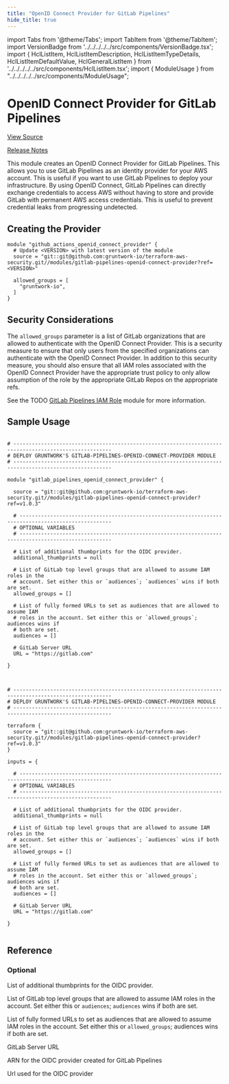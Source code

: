 ```yaml
---
title: "OpenID Connect Provider for GitLab Pipelines"
hide_title: true
---
```


import Tabs from '@theme/Tabs';
import TabItem from '@theme/TabItem';
import VersionBadge from '../../../../../src/components/VersionBadge.tsx';
import { HclListItem, HclListItemDescription, HclListItemTypeDetails, HclListItemDefaultValue, HclGeneralListItem } from '../../../../../src/components/HclListItem.tsx';
import { ModuleUsage } from "../../../../../src/components/ModuleUsage";

<VersionBadge repoTitle="Security Modules" version="1.0.3" lastModifiedVersion="0.75.15"/>

# OpenID Connect Provider for GitLab Pipelines

<a href="https://github.com/gruntwork-io/terraform-aws-security/tree/v1.0.3/modules/gitlab-pipelines-openid-connect-provider" className="link-button" title="View the source code for this module in GitHub.">View Source</a>

<a href="https://github.com/gruntwork-io/terraform-aws-security/releases/tag/v0.75.15" className="link-button" title="Release notes for only versions which impacted this module.">Release Notes</a>

This module creates an OpenID Connect Provider for GitLab Pipelines. This allows you to use GitLab Pipelines as an identity
provider for your AWS account. This is useful if you want to use GitLab Pipelines to deploy your infrastructure. By
using OpenID Connect, GitLab Pipelines can directly exchange credentials to access AWS without having to store and provide
GitLab with permanent AWS access credentials. This is useful to prevent credential leaks from progressing undetected.

## Creating the Provider

```hcl
module "github_actions_openid_connect_provider" {
  # Update <VERSION> with latest version of the module
  source = "git::git@github.com:gruntwork-io/terraform-aws-security.git//modules/gitlab-pipelines-openid-connect-provider?ref=<VERSION>"

  allowed_groups = [
    "gruntwork-io",
  ]
}
```

## Security Considerations

The `allowed_groups` parameter is a list of GitLab organizations that are allowed to authenticate with the OpenID
Connect Provider. This is a security measure to ensure that only users from the specified organizations can authenticate
with the OpenID Connect Provider. In addition to this security measure, you should also ensure that all IAM roles
associated with the OpenID Connect Provider have the appropriate trust policy to only allow assumption of the role by
the appropriate GitLab Repos on the appropriate refs.

See the TODO [GitLab Pipelines IAM Role](https://github.com/gruntwork-io/terraform-aws-security/tree/v1.0.3/modules/gitlab-pipelines-iam-role/README.md) module for more information.

## Sample Usage

<Tabs>
<TabItem value="terraform" label="Terraform" default>

```hcl title="main.tf"

# ------------------------------------------------------------------------------------------------------
# DEPLOY GRUNTWORK'S GITLAB-PIPELINES-OPENID-CONNECT-PROVIDER MODULE
# ------------------------------------------------------------------------------------------------------

module "gitlab_pipelines_openid_connect_provider" {

  source = "git::git@github.com:gruntwork-io/terraform-aws-security.git//modules/gitlab-pipelines-openid-connect-provider?ref=v1.0.3"

  # ----------------------------------------------------------------------------------------------------
  # OPTIONAL VARIABLES
  # ----------------------------------------------------------------------------------------------------

  # List of additional thumbprints for the OIDC provider.
  additional_thumbprints = null

  # List of GitLab top level groups that are allowed to assume IAM roles in the
  # account. Set either this or `audiences`; `audiences` wins if both are set.
  allowed_groups = []

  # List of fully formed URLs to set as audiences that are allowed to assume IAM
  # roles in the account. Set either this or `allowed_groups`; audiences wins if
  # both are set.
  audiences = []

  # GitLab Server URL
  URL = "https://gitlab.com"

}


```

</TabItem>
<TabItem value="terragrunt" label="Terragrunt" default>

```hcl title="terragrunt.hcl"

# ------------------------------------------------------------------------------------------------------
# DEPLOY GRUNTWORK'S GITLAB-PIPELINES-OPENID-CONNECT-PROVIDER MODULE
# ------------------------------------------------------------------------------------------------------

terraform {
  source = "git::git@github.com:gruntwork-io/terraform-aws-security.git//modules/gitlab-pipelines-openid-connect-provider?ref=v1.0.3"
}

inputs = {

  # ----------------------------------------------------------------------------------------------------
  # OPTIONAL VARIABLES
  # ----------------------------------------------------------------------------------------------------

  # List of additional thumbprints for the OIDC provider.
  additional_thumbprints = null

  # List of GitLab top level groups that are allowed to assume IAM roles in the
  # account. Set either this or `audiences`; `audiences` wins if both are set.
  allowed_groups = []

  # List of fully formed URLs to set as audiences that are allowed to assume IAM
  # roles in the account. Set either this or `allowed_groups`; audiences wins if
  # both are set.
  audiences = []

  # GitLab Server URL
  URL = "https://gitlab.com"

}


```

</TabItem>
</Tabs>




## Reference

<Tabs>
<TabItem value="inputs" label="Inputs" default>

### Optional

<HclListItem name="additional_thumbprints" requirement="optional" type="list(string)">
<HclListItemDescription>

List of additional thumbprints for the OIDC provider.

</HclListItemDescription>
<HclListItemDefaultValue defaultValue="null"/>
</HclListItem>

<HclListItem name="allowed_groups" requirement="optional" type="list(string)">
<HclListItemDescription>

List of GitLab top level groups that are allowed to assume IAM roles in the account. Set either this or `audiences`; `audiences` wins if both are set.

</HclListItemDescription>
<HclListItemDefaultValue defaultValue="[]"/>
</HclListItem>

<HclListItem name="audiences" requirement="optional" type="list(string)">
<HclListItemDescription>

List of fully formed URLs to set as audiences that are allowed to assume IAM roles in the account. Set either this or `allowed_groups`; audiences wins if both are set.

</HclListItemDescription>
<HclListItemDefaultValue defaultValue="[]"/>
</HclListItem>

<HclListItem name="URL" requirement="optional" type="string">
<HclListItemDescription>

GitLab Server URL

</HclListItemDescription>
<HclListItemDefaultValue defaultValue="&quot;https://gitlab.com&quot;"/>
</HclListItem>

</TabItem>
<TabItem value="outputs" label="Outputs">

<HclListItem name="arn">
<HclListItemDescription>

ARN for the OIDC provider created for GitLab Pipelines

</HclListItemDescription>
</HclListItem>

<HclListItem name="url">
<HclListItemDescription>

Url used for the OIDC provider

</HclListItemDescription>
</HclListItem>

</TabItem>
</Tabs>

<!-- ##DOCS-SOURCER-START
{
  "originalSources": [
    "https://github.com/gruntwork-io/terraform-aws-security/tree/v1.0.3/modules/gitlab-pipelines-openid-connect-provider/readme.md",
    "https://github.com/gruntwork-io/terraform-aws-security/tree/v1.0.3/modules/gitlab-pipelines-openid-connect-provider/variables.tf",
    "https://github.com/gruntwork-io/terraform-aws-security/tree/v1.0.3/modules/gitlab-pipelines-openid-connect-provider/outputs.tf"
  ],
  "sourcePlugin": "module-catalog-api",
  "hash": "cc0a7e05a776e94fdedff7357c738d58"
}
##DOCS-SOURCER-END -->
